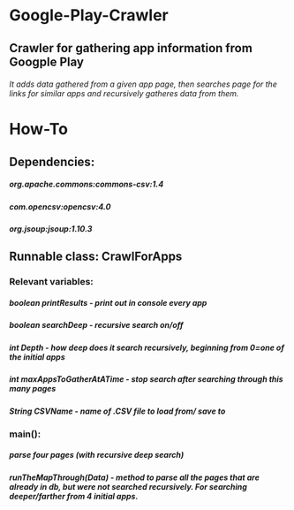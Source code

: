# Google-Play-Crawler
## Crawler for gathering app information from Googple Play
###### It adds data gathered from a given app page, then searches page for the links for similar apps and recursively gatheres data from them. 
# How-To
## Dependencies: 
##### org.apache.commons:commons-csv:1.4
##### com.opencsv:opencsv:4.0
##### org.jsoup:jsoup:1.10.3

## Runnable class: CrawlForApps

### Relevant variables:
##### boolean printResults - print out in console every app
##### boolean searchDeep - recursive search on/off
##### int Depth - how deep does it search recursively, beginning from 0=one of the initial apps
##### int maxAppsToGatherAtATime - stop search after searching through this many pages
##### String CSVName - name of .CSV file to load from/ save to

### main():
##### parse four pages (with recursive deep search)
##### runTheMapThrough(Data) - method to parse all the pages that are already in db, but were not searched recursively. For searching deeper/farther from 4 initial apps.
